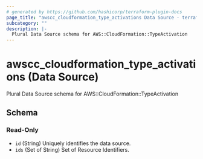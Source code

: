 ```yaml
---
# generated by https://github.com/hashicorp/terraform-plugin-docs
page_title: "awscc_cloudformation_type_activations Data Source - terraform-provider-awscc"
subcategory: ""
description: |-
  Plural Data Source schema for AWS::CloudFormation::TypeActivation
---
```


# awscc_cloudformation_type_activations (Data Source)

Plural Data Source schema for AWS::CloudFormation::TypeActivation



<!-- schema generated by tfplugindocs -->
## Schema

### Read-Only

- `id` (String) Uniquely identifies the data source.
- `ids` (Set of String) Set of Resource Identifiers.


